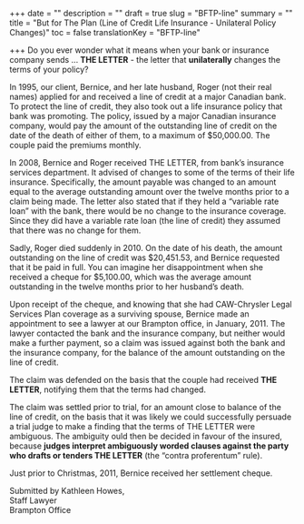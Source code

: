 +++
date = ""
description = ""
draft = true
slug = "BFTP-line"
summary = ""
title = "But for The Plan (Line of Credit Life Insurance - Unilateral Policy Changes)"
toc = false
translationKey = "BFTP-line"

+++
Do you ever wonder what it means when your bank or insurance company sends ... **THE LETTER** - the letter that **unilaterally** changes the terms of your policy?

In 1995, our client, Bernice, and her late husband, Roger (not their real names) applied for and received a line of credit at a major Canadian bank. To protect the line of credit, they also took out a life insurance policy that bank was promoting. The policy, issued by a major Canadian insurance company, would pay the amount of the outstanding line of credit on the date of the death of either of them, to a maximum of $50,000.00. The couple paid the premiums monthly.

In 2008, Bernice and Roger received THE LETTER, from bank’s insurance services department. It advised of changes to some of the terms of their life insurance. Specifically, the amount payable was changed to an amount equal to the average outstanding amount over the twelve months prior to a claim being made. The letter also stated that if they held a “variable rate loan” with the bank, there would be no change to the insurance coverage. Since they did have a variable rate loan (the line of credit) they assumed that there was no change for them.

Sadly, Roger died suddenly in 2010. On the date of his death, the amount outstanding on the line of credit was $20,451.53, and Bernice requested that it be paid in full. You can imagine her disappointment when she received a cheque for $5,100.00, which was the average amount outstanding in the twelve months prior to her husband’s death.

Upon receipt of the cheque, and knowing that she had CAW-Chrysler Legal Services Plan coverage as a surviving spouse, Bernice made an appointment to see a lawyer at our Brampton office, in January, 2011. The lawyer contacted the bank and the insurance company, but neither would make a further  payment, so a claim was issued against both the bank and the insurance company, for the balance of the amount outstanding on the line of credit.

The claim was defended on the basis that the couple had received **THE LETTER**, notifying them that the terms had changed.

The claim was settled prior to trial, for an amount close to balance of the line of credit, on the basis that it was likely we could successfully persuade a trial judge to make a finding that the terms of THE LETTER were ambiguous. The ambiguity ould then be decided in favour of the insured, because **judges interpret ambiguously worded clauses against the party who drafts or tenders THE LETTER** (the “contra proferentum” rule).

Just prior to Christmas, 2011, Bernice received her settlement cheque.  
  
Submitted by Kathleen Howes,  
Staff Lawyer  
Brampton Office